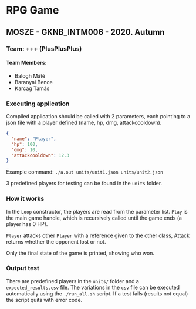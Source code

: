 # RPG Game

## MOSZE - GKNB_INTM006 - 2020. Autumn

### Team: +++ (PlusPlusPlus)

#### Team Members:

- Balogh Máté
- Baranyai Bence
- Karcag Tamás

### Executing application

Compiled application should be called with 2 parameters, each pointing to a json file with a player defined (name, hp, dmg, attackcooldown).

```json
{
  "name": "Player",
  "hp": 100,
  "dmg": 10,
  "attackcooldown": 12.3
}
```

Example command: `./a.out units/unit1.json units/unit2.json`

3 predefined players for testing can be found in the `units` folder.

### How it works

In the `Loop` constructor, the players are read from the parameter list. `Play` is the main game handle, which is recursively called until the game ends (a player has 0 HP).

`Player` attacks other `Player` with a reference given to the other class, Attack returns whether the opponent lost or not.

Only the final state of the game is printed, showing who won.

### Output test

There are predefined players in the `units/` folder and a `expected_results.csv` file. The variations in the `csv` file can be executed automatically using the `./run_all.sh` script. If a test fails (results not equal) the script quits with error code.
